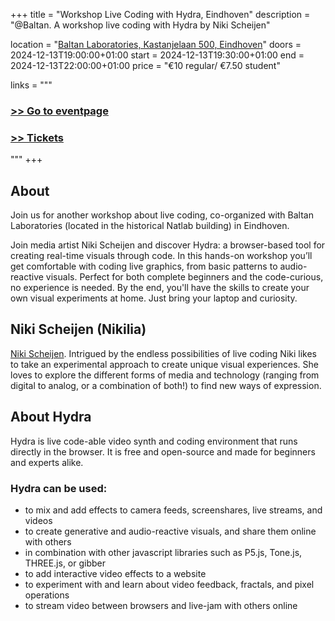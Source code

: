 +++
title       = "Workshop Live Coding with Hydra, Eindhoven"
description = "@Baltan. A workshop live coding with Hydra by Niki Scheijen"

location    = "[Baltan Laboratories, Kastanjelaan 500, Eindhoven](https://www.openstreetmap.org/node/4089879990)"
doors       = 2024-12-13T19:00:00+01:00
start       = 2024-12-13T19:30:00+01:00
end         = 2024-12-13T22:00:00+01:00
price       = "€10 regular/ €7.50 student"

links = """
  ### [>> Go to eventpage](https://www.baltanlaboratories.org/events/live-coding-visuals-with-hydra-workshop-by-niki-scheijen)
  ### [>> Tickets](https://www.eventbrite.co.uk/e/live-coding-visuals-with-hydra-workshop-by-niki-scheijen-tickets-1104386582999?aff=oddtdtcreator)
"""
+++

## About

Join us for another workshop about live coding, co-organized with Baltan Laboratories (located in the historical Natlab building) in Eindhoven. 

Join media artist Niki Scheijen and discover Hydra: a browser-based tool for creating real-time visuals through code. In this hands-on workshop you’ll get comfortable with coding live graphics, from basic patterns to audio-reactive visuals. Perfect for both complete beginners and the code-curious, no experience is needed. By the end, you'll have the skills to create your own visual experiments at home. Just bring your laptop and curiosity.

## Niki Scheijen (Nikilia)

[Niki Scheijen](https://nikischeijen.nl/). Intrigued by the endless possibilities of live coding Niki likes to take an experimental approach to create unique visual experiences. She loves to explore the different forms of media and technology (ranging from digital to analog, or a combination of both!) to find new ways of expression.

## About Hydra
Hydra is live code-able video synth and coding environment that runs directly in the browser. It is free and open-source and made for beginners and experts alike.

### Hydra can be used:

- to mix and add effects to camera feeds, screenshares, live streams, and videos
- to create generative and audio-reactive visuals, and share them online with others
- in combination with other javascript libraries such as P5.js, Tone.js, THREE.js, or gibber
- to add interactive video effects to a website
- to experiment with and learn about video feedback, fractals, and pixel operations
- to stream video between browsers and live-jam with others online
